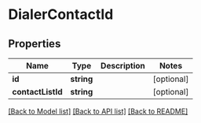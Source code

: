 # DialerContactId

## Properties
Name | Type | Description | Notes
------------ | ------------- | ------------- | -------------
**id** | **string** |  | [optional] 
**contactListId** | **string** |  | [optional] 

[[Back to Model list]](../README.md#documentation-for-models) [[Back to API list]](../README.md#documentation-for-api-endpoints) [[Back to README]](../README.md)


